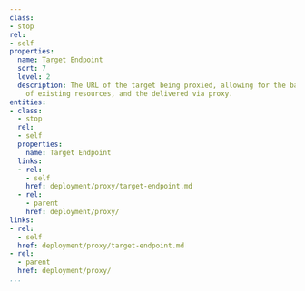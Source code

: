 ```yaml
---
class:
- stop
rel:
- self
properties:
  name: Target Endpoint
  sort: 7
  level: 2
  description: The URL of the target being proxied, allowing for the backend connection
    of existing resources, and the delivered via proxy.
entities:
- class:
  - stop
  rel:
  - self
  properties:
    name: Target Endpoint
  links:
  - rel:
    - self
    href: deployment/proxy/target-endpoint.md
  - rel:
    - parent
    href: deployment/proxy/
links:
- rel:
  - self
  href: deployment/proxy/target-endpoint.md
- rel:
  - parent
  href: deployment/proxy/
...
```

